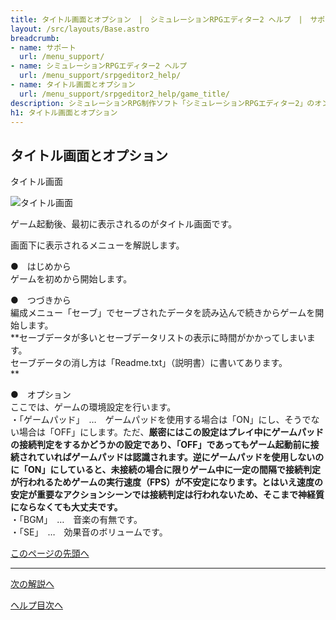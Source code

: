 ```yaml
---
title: タイトル画面とオプション　|　シミュレーションRPGエディター2 ヘルプ　|　サポート　｜　おもしろゲーム神殿
layout: /src/layouts/Base.astro
breadcrumb:
- name: サポート
  url: /menu_support/
- name: シミュレーションRPGエディター2 ヘルプ
  url: /menu_support/srpgeditor2_help/
- name: タイトル画面とオプション
  url: /menu_support/srpgeditor2_help/game_title/
description: シミュレーションRPG制作ソフト「シミュレーションRPGエディター2」のオンラインヘルプ。「タイトル画面とオプション」。
h1: タイトル画面とオプション　
---
```


<a name="TOP"></a> 

## タイトル画面とオプション

タイトル画面

![タイトル画面](/menu_support/srpgeditor2_help/game_title/title.jpg)

ゲーム起動後、最初に表示されるのがタイトル画面です。  

画面下に表示されるメニューを解説します。  

●　はじめから  
ゲームを初めから開始します。  

●　つづきから  
編成メニュー「セーブ」でセーブされたデータを読み込んで続きからゲームを開始します。  
**セーブデータが多いとセーブデータリストの表示に時間がかかってしまいます。  
セーブデータの消し方は「Readme.txt」（説明書）に書いてあります。  
**

●　オプション  
ここでは、ゲームの環境設定を行います。  
・「ゲームパッド」　…　ゲームパッドを使用する場合は「ON」にし、そうでない場合は「OFF」にします。ただ、**厳密にはこの設定はプレイ中にゲームパッドの接続判定をするかどうかの設定であり、「OFF」であってもゲーム起動前に接続されていればゲームパッドは認識されます。逆にゲームパッドを使用しないのに「ON」にしていると、未接続の場合に限りゲーム中に一定の間隔で接続判定が行われるためゲームの実行速度（FPS）が不安定になります。とはいえ速度の安定が重要なアクションシーンでは接続判定は行われないため、そこまで神経質にならなくても大丈夫です。**  
・「BGM」　…　音楽の有無です。  
・「SE」　…　効果音のボリュームです。  

[このページの先頭へ](#TOP)

---

  

[次の解説へ](../game_status/)

[ヘルプ目次へ](../)